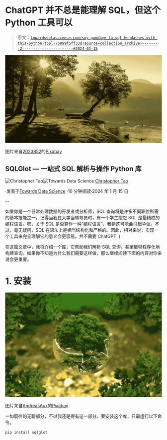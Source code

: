 # ChatGPT 并不总是能理解 SQL，但这个 Python 工具可以

> 原文：[`towardsdatascience.com/say-goodbye-to-sql-headaches-with-this-python-tool-75099f5ff33d?source=collection_archive---------2-----------------------#2024-01-15`](https://towardsdatascience.com/say-goodbye-to-sql-headaches-with-this-python-tool-75099f5ff33d?source=collection_archive---------2-----------------------#2024-01-15)

![](img/7f533659c48f254a71a1f16cf7d400db.png)

图片来自[2023852](https://pixabay.com/users/2023852-2023852/?utm_source=link-attribution&utm_medium=referral&utm_campaign=image&utm_content=1192669)的[Pixabay](https://pixabay.com//?utm_source=link-attribution&utm_medium=referral&utm_campaign=image&utm_content=1192669)

## SQLGlot — 一站式 SQL 解析与操作 Python 库

[](https://christophertao.medium.com/?source=post_page---byline--75099f5ff33d--------------------------------)![Christopher Tao](https://christophertao.medium.com/?source=post_page---byline--75099f5ff33d--------------------------------)[](https://towardsdatascience.com/?source=post_page---byline--75099f5ff33d--------------------------------)![Towards Data Science](https://towardsdatascience.com/?source=post_page---byline--75099f5ff33d--------------------------------) [Christopher Tao](https://christophertao.medium.com/?source=post_page---byline--75099f5ff33d--------------------------------)

·发表于[Towards Data Science](https://towardsdatascience.com/?source=post_page---byline--75099f5ff33d--------------------------------) ·10 分钟阅读·2024 年 1 月 15 日

--

如果你是一个日常处理数据的开发者或分析师，SQL 查询将是许多不同职位所需的基本技能之一。记得当我在大学当辅导员时，有一个学生抱怨 SQL 是最糟糕的编程语言。嗯，关于 SQL 是否算作一种“编程语言”，我猜这可能会引起争议。不过，毫无疑问，SQL 在语法上是相当结构化和严格的。因此，相对来说，实现一个工具来完全理解它的意义会更容易。并不需要 ChatGPT :)

在这篇文章中，我将介绍一个库，它帮助我们解析 SQL 查询，甚至能够程序化地构建查询。如果你不知道为什么我们需要这样做，那么继续阅读下面的内容对你来说会更重要。

# 1\. 安装

![](img/63bffb8ceb480bdb056a738f4d347dee.png)

图片来自[AndreasAux](https://pixabay.com/users/andreasaux-148268/?utm_source=link-attribution&utm_medium=referral&utm_campaign=image&utm_content=326923)的[Pixabay](https://pixabay.com//?utm_source=link-attribution&utm_medium=referral&utm_campaign=image&utm_content=326923)

一如既往的无聊部分，不过我还是得有这一部分。要安装这个库，只需运行以下命令。

```py
pip install sqlglot
```
